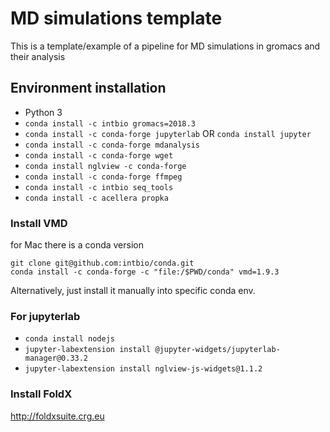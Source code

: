 # MD simulations template
This is a template/example of a pipeline for MD simulations in gromacs and their analysis


## Environment installation
- Python 3
- `conda install -c intbio gromacs=2018.3`
- `conda install -c conda-forge jupyterlab` OR `conda install jupyter`
- `conda install -c conda-forge mdanalysis`
- `conda install -c conda-forge wget`
- `conda install nglview -c conda-forge`
- `conda install -c conda-forge ffmpeg`
- `conda install -c intbio seq_tools`
- `conda install -c acellera propka`



### Install VMD
for Mac there is a conda version
```
git clone git@github.com:intbio/conda.git
conda install -c conda-forge -c "file:/$PWD/conda" vmd=1.9.3
```
Alternatively, just install it manually into specific conda env.

### For jupyterlab
- `conda install nodejs`
- `jupyter-labextension install @jupyter-widgets/jupyterlab-manager@0.33.2`
- `jupyter-labextension install nglview-js-widgets@1.1.2`

### Install FoldX
http://foldxsuite.crg.eu

